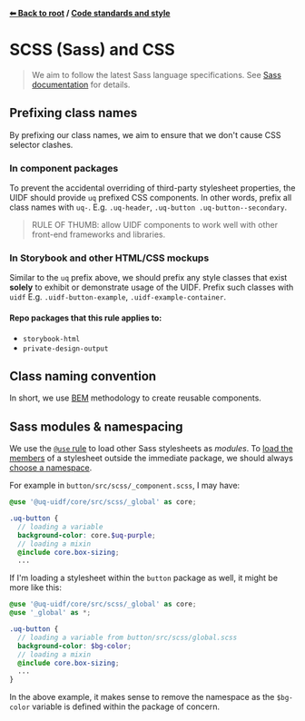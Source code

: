 **[⬅ Back to root](/../../#readme) / [Code standards and style](standards.md)**

# SCSS (Sass) and CSS

> We aim to follow the latest Sass language specifications. See
> [Sass documentation](https://sass-lang.com/) for details.

## Prefixing class names

By prefixing our class names, we aim to ensure that we don't cause CSS selector
clashes.

### In component packages

To prevent the accidental overriding of third-party stylesheet properties, the
UIDF should provide `uq` prefixed CSS components. In other words, prefix all
class names with `uq-`. E.g. `.uq-header`, `.uq-button .uq-button--secondary`.

> RULE OF THUMB: allow UIDF components to work well with other front-end
> frameworks and libraries.

### In Storybook and other HTML/CSS mockups

Similar to the `uq` prefix above, we should prefix any style classes that exist
**solely** to exhibit or demonstrate usage of the UIDF. Prefix such classes with
`uidf` E.g. `.uidf-button-example`, `.uidf-example-container`.

#### Repo packages that this rule applies to:
* `storybook-html`
* `private-design-output`

## Class naming convention

In short, we use [BEM](http://getbem.com/) methodology to create reusable 
components.

## Sass modules & namespacing

We use the [`@use` rule](https://sass-lang.com/documentation/at-rules/use) to
load other Sass stylesheets as *modules*.
To [load the members](https://sass-lang.com/documentation/at-rules/use#loading-members)
of a stylesheet outside the immediate package, we should always
[choose a namespace](https://sass-lang.com/documentation/at-rules/use#choosing-a-namespace).

For example in `button/src/scss/_component.scss`, I may have:
```scss
@use '@uq-uidf/core/src/scss/_global' as core;

.uq-button {
  // loading a variable
  background-color: core.$uq-purple;
  // loading a mixin
  @include core.box-sizing;
  ...
```

If I'm loading a stylesheet within the `button` package as well, it might be
more like this:
```scss
@use '@uq-uidf/core/src/scss/_global' as core;
@use '_global' as *;

.uq-button {
  // loading a variable from button/src/scss/global.scss
  background-color: $bg-color;
  // loading a mixin
  @include core.box-sizing;
  ...
}
```

In the above example, it makes sense to remove the namespace as the `$bg-color`
variable is defined within the package of concern.
